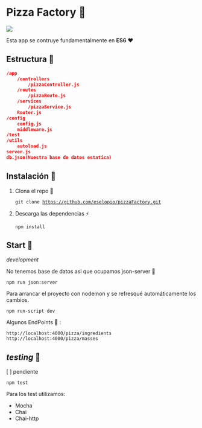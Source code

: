 # Pizza Factory :pizza:

![](http://www.pngmart.com/files/1/Pepperoni-Pizza.png)

Esta app se contruye fundamentalmente en **ES6** :heart: 

Estructura :pizza:
---------
```json
/app
	/controllers
		/pizzaController.js 
	/routes 
		/pizzaRoute.js
	/services
		/pizzaService.js 
	Router.js 
/config
	config.js 
	middleware.js
/test 
/utils
	autoload.js
server.js 
db.json(Nuestra base de datos estatica)
```
Instalación :pizza:
-------
 1. Clona el repo :metal:

    <code>git clone https://github.com/eselopio/pizzaFactory.git</code>

2. Descarga las dependencias :zap:

    <code>npm install</code>

Start :pizza:
-------
*development*

No tenemos base de datos asi que ocupamos json-server :tada: 

<code>npm run json:server</code>

Para arrancar el proyecto con nodemon y se refresqué automáticamente los cambios.

<code>npm run-script dev</code>

Algunos EndPoints :pizza: :

<code>http://localhost:4000/pizza/ingredients</code>
<code>http://localhost:4000/pizza/masses</code>


*testing* :pizza:
-------
[ ] pendiente

<code>npm test</code>

Para los test utilizamos:

 - Mocha
 - Chai
 - Chai-http

